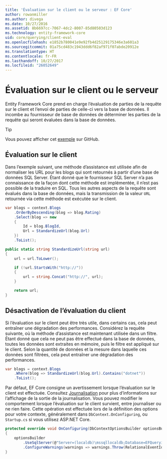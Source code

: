```yaml
---
title: 'Évaluation sur le client ou le serveur : EF Core'
author: rowanmiller
ms.author: divega
ms.date: 10/27/2016
ms.assetid: 8b6697cc-7067-4dc2-8007-85d80503d123
ms.technology: entity-framework-core
uid: core/querying/client-eval
ms.openlocfilehash: e1852b780041e9e92fb4d25129175346e3a601a3
ms.sourcegitcommit: 01a75cd483c1943ddd6f82af971f07abde20912e
ms.translationtype: HT
ms.contentlocale: fr-FR
ms.lasthandoff: 10/27/2017
ms.locfileid: "26052649"
---
```

# <a name="client-vs-server-evaluation"></a>Évaluation sur le client ou le serveur

Entity Framework Core prend en charge l’évaluation de parties de la requête sur le client et l’envoi de parties de celle-ci vers la base de données. Il incombe au fournisseur de base de données de déterminer les parties de la requête qui seront évaluées dans la base de données.

> [!TIP]  
> Vous pouvez afficher cet [exemple](https://github.com/aspnet/EntityFramework.Docs/tree/master/samples/core/Querying) sur GitHub.

## <a name="client-evaluation"></a>Évaluation sur le client

Dans l’exemple suivant, une méthode d’assistance est utilisée afin de normaliser les URL pour les blogs qui sont retournés à partir d’une base de données SQL Server. Étant donné que le fournisseur SQL Server n’a pas connaissance de la façon dont cette méthode est implémentée, il n’est pas possible de la traduire en SQL. Tous les autres aspects de la requête sont évalués dans la base de données, mais la transmission de la valeur `URL` retournée via cette méthode est exécutée sur le client.

<!-- [!code-csharp[Main](samples/core/Querying/Querying/ClientEval/Sample.cs?highlight=6)] -->
``` csharp
var blogs = context.Blogs
    .OrderByDescending(blog => blog.Rating)
    .Select(blog => new
    {
        Id = blog.BlogId,
        Url = StandardizeUrl(blog.Url)
    })
    .ToList();
```

<!-- [!code-csharp[Main](samples/core/Querying/Querying/ClientEval/Sample.cs)] -->
``` csharp
public static string StandardizeUrl(string url)
{
    url = url.ToLower();

    if (!url.StartsWith("http://"))
    {
        url = string.Concat("http://", url);
    }

    return url;
}
```

## <a name="disabling-client-evaluation"></a>Désactivation de l’évaluation du client

Si l’évaluation sur le client peut être très utile, dans certains cas, cela peut entraîner une dégradation des performances. Considérez la requête suivante, où la méthode d’assistance est maintenant utilisée dans un filtre. Étant donné que cela ne peut pas être effectué dans la base de données, toutes les données sont extraites en mémoire, puis le filtre est appliqué sur le client. Selon la quantité de données et la mesure dans laquelle ces données sont filtrées, cela peut entraîner une dégradation des performances.

<!-- [!code-csharp[Main](samples/core/Querying/Querying/ClientEval/Sample.cs)] -->
``` csharp
var blogs = context.Blogs
    .Where(blog => StandardizeUrl(blog.Url).Contains("dotnet"))
    .ToList();
```

Par défaut, EF Core consigne un avertissement lorsque l’évaluation sur le client est effectuée. Consultez [Journalisation](../miscellaneous/logging.md) pour plus d’informations sur l’affichage de la sortie de la journalisation. Vous pouvez modifier le comportement lorsque l’évaluation sur le client survient, entre journaliser ou ne rien faire. Cette opération est effectuée lors de la définition des options pour votre contexte, généralement dans `DbContext.OnConfiguring`, ou `Startup.cs` si vous utilisez ASP.NET Core.

<!-- [!code-csharp[Main](samples/core/Querying/Querying/ClientEval/ThrowOnClientEval/BloggingContext.cs?highlight=5)] -->
``` csharp
protected override void OnConfiguring(DbContextOptionsBuilder optionsBuilder)
{
    optionsBuilder
        .UseSqlServer(@"Server=(localdb)\mssqllocaldb;Database=EFQuerying;Trusted_Connection=True;")
        .ConfigureWarnings(warnings => warnings.Throw(RelationalEventId.QueryClientEvaluationWarning));
}
```
